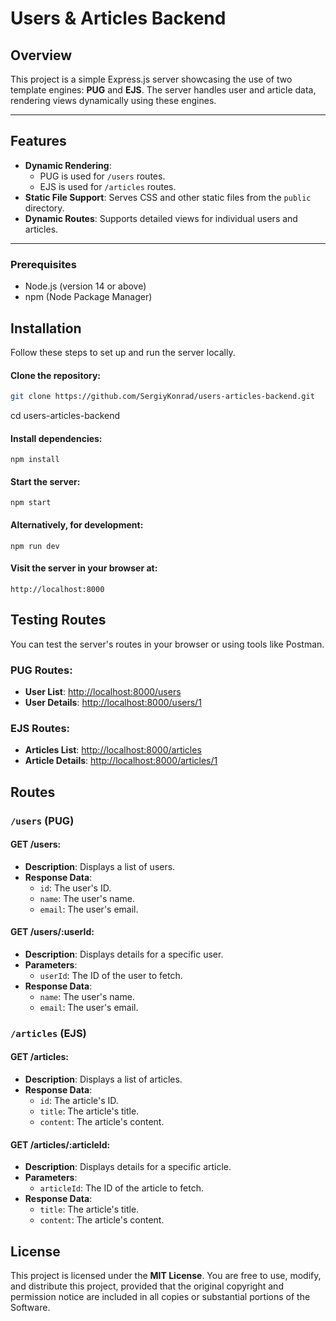 # Users & Articles Backend

## Overview

This project is a simple Express.js server showcasing the use of two template engines: **PUG** and **EJS**. The server handles user and article data, rendering views dynamically using these engines.

---

## Features

- **Dynamic Rendering**:
  - PUG is used for `/users` routes.
  - EJS is used for `/articles` routes.
- **Static File Support**: Serves CSS and other static files from the `public` directory.
- **Dynamic Routes**: Supports detailed views for individual users and articles.

---

### Prerequisites

- Node.js (version 14 or above)
- npm (Node Package Manager)

## Installation

Follow these steps to set up and run the server locally.

#### Clone the repository:

```bash
git clone https://github.com/SergiyKonrad/users-articles-backend.git
```

cd users-articles-backend

#### Install dependencies:

```
npm install
```

#### Start the server:

```
npm start
```

#### Alternatively, for development:

```
npm run dev
```

#### Visit the server in your browser at:

```
http://localhost:8000
```

## Testing Routes

You can test the server's routes in your browser or using tools like Postman.

### PUG Routes:

- **User List**: [http://localhost:8000/users](http://localhost:8000/users)
- **User Details**: [http://localhost:8000/users/1](http://localhost:8000/users/1)

### EJS Routes:

- **Articles List**: [http://localhost:8000/articles](http://localhost:8000/articles)
- **Article Details**: [http://localhost:8000/articles/1](http://localhost:8000/articles/1)

## Routes

### `/users` (PUG)

#### GET /users:

- **Description**: Displays a list of users.
- **Response Data**:
  - `id`: The user's ID.
  - `name`: The user's name.
  - `email`: The user's email.

#### GET /users/:userId:

- **Description**: Displays details for a specific user.
- **Parameters**:
  - `userId`: The ID of the user to fetch.
- **Response Data**:
  - `name`: The user's name.
  - `email`: The user's email.

### `/articles` (EJS)

#### GET /articles:

- **Description**: Displays a list of articles.
- **Response Data**:
  - `id`: The article's ID.
  - `title`: The article's title.
  - `content`: The article's content.

#### GET /articles/:articleId:

- **Description**: Displays details for a specific article.
- **Parameters**:
  - `articleId`: The ID of the article to fetch.
- **Response Data**:
  - `title`: The article's title.
  - `content`: The article's content.

## License

This project is licensed under the **MIT License**.
You are free to use, modify, and distribute this project, provided that the original copyright and permission notice are included in all copies or substantial portions of the Software.
